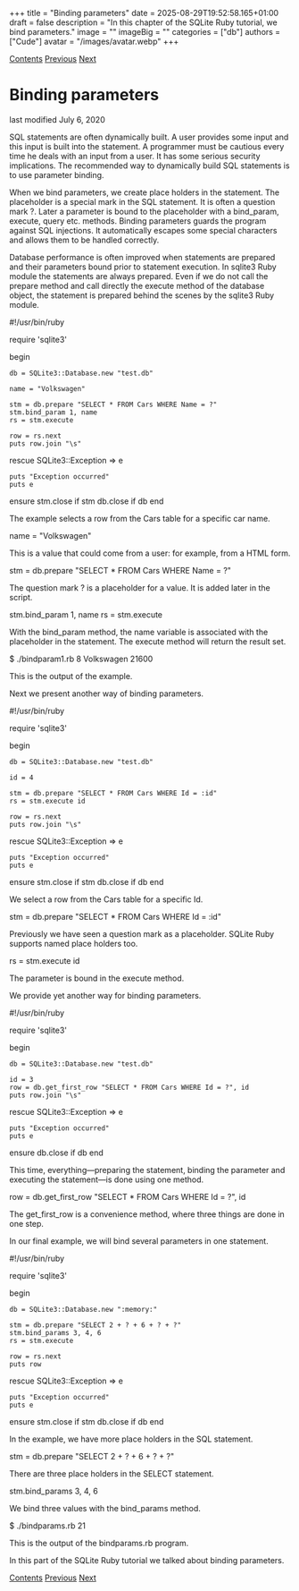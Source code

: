 +++
title = "Binding parameters"
date = 2025-08-29T19:52:58.165+01:00
draft = false
description = "In this chapter of the SQLite Ruby tutorial, we bind parameters."
image = ""
imageBig = ""
categories = ["db"]
authors = ["Cude"]
avatar = "/images/avatar.webp"
+++

[Contents](..)
[Previous](../queries/)
[Next](../images/)

# Binding parameters

last modified July 6, 2020 

SQL statements are often dynamically built. A user provides some input and
this input is built into the statement. A programmer must be cautious every time 
he deals with an input from a user. It has some serious security implications. 
The recommended way to dynamically build SQL statements is to use parameter binding. 

When we bind parameters, we create place holders in the statement. The placeholder
is a special mark in the SQL statement. It is often a question mark ?. 
Later a parameter is bound to the placeholder with a bind_param, execute, query etc. methods.
Binding parameters guards the program against SQL injections. It automatically escapes
some special characters and allows them to be handled correctly. 

Database performance is often improved when statements are prepared and their 
parameters bound prior to statement execution. In sqlite3 Ruby module 
the statements are always prepared. Even if we do not call the prepare 
method and call directly the execute method of the database object, 
the statement is prepared behind the scenes by the sqlite3 Ruby module. 

#!/usr/bin/ruby

require 'sqlite3'

begin
    
    db = SQLite3::Database.new "test.db"

    name = "Volkswagen"
    
    stm = db.prepare "SELECT * FROM Cars WHERE Name = ?"
    stm.bind_param 1, name
    rs = stm.execute
    
    row = rs.next    
    puts row.join "\s"
            
rescue SQLite3::Exception =&gt; e 
    
    puts "Exception occurred"
    puts e
    
ensure
    stm.close if stm
    db.close if db
end

The example selects a row from the Cars table for a specific car name. 

name = "Volkswagen"

This is a value that could come from a user: for example, from a HTML form.

stm = db.prepare "SELECT * FROM Cars WHERE Name = ?"

The question mark ? is a placeholder for a value. It is added 
later in the script. 

stm.bind_param 1, name
rs = stm.execute

With the bind_param method, the name variable is associated
with the placeholder in the statement. The execute method will
return the result set. 

$ ./bindparam1.rb 
8 Volkswagen 21600

This is the output of the example.

Next we present another way of binding parameters. 

#!/usr/bin/ruby

require 'sqlite3'

begin
    
    db = SQLite3::Database.new "test.db"

    id = 4
    
    stm = db.prepare "SELECT * FROM Cars WHERE Id = :id"
    rs = stm.execute id
    
    row = rs.next    
    puts row.join "\s"
            
rescue SQLite3::Exception =&gt; e 
    
    puts "Exception occurred"
    puts e
    
ensure
    stm.close if stm
    db.close if db
end

We select a row from the Cars table for a specific Id. 

stm = db.prepare "SELECT * FROM Cars WHERE Id = :id"

Previously we have seen a question mark as a placeholder. SQLite Ruby 
supports named place holders too.

rs = stm.execute id

The parameter is bound in the execute method. 

We provide yet another way for binding parameters. 

#!/usr/bin/ruby

require 'sqlite3'

begin
    
    db = SQLite3::Database.new "test.db"

    id = 3
    row = db.get_first_row "SELECT * FROM Cars WHERE Id = ?", id       
    puts row.join "\s"
            
rescue SQLite3::Exception =&gt; e 
    
    puts "Exception occurred"
    puts e
    
ensure
    db.close if db
end

This time, everything—preparing the statement, binding the parameter 
and executing the statement—is done using one method.

row = db.get_first_row "SELECT * FROM Cars WHERE Id = ?", id    

The get_first_row is a convenience method, where three
things are done in one step.

In our final example, we will bind several parameters in one statement.

#!/usr/bin/ruby

require 'sqlite3'

begin
    
    db = SQLite3::Database.new ":memory:"
   
    stm = db.prepare "SELECT 2 + ? + 6 + ? + ?"
    stm.bind_params 3, 4, 6
    rs = stm.execute
    
    row = rs.next    
    puts row
            
rescue SQLite3::Exception =&gt; e 
    
    puts "Exception occurred"
    puts e
    
ensure
    stm.close if stm
    db.close if db
end

In the example, we have more place holders in the SQL statement.

stm = db.prepare "SELECT 2 + ? + 6 + ? + ?"

There are three place holders in the SELECT statement. 

stm.bind_params 3, 4, 6

We bind three values with the bind_params method.

$ ./bindparams.rb
21

This is the output of the bindparams.rb program.

In this part of the SQLite Ruby tutorial we talked about binding parameters.

[Contents](..)
[Previous](../queries/)
[Next](../images/)